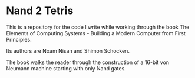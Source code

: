 # Nand 2 Tetris

This is a repository for the code I write while working through the book The Elements of Computing Systems - Building a Modern Computer from First Principles.

Its authors are Noam Nisan and Shimon Schocken.

The book walks the reader through the construction of a 16-bit von Neumann machine starting with only Nand gates.
